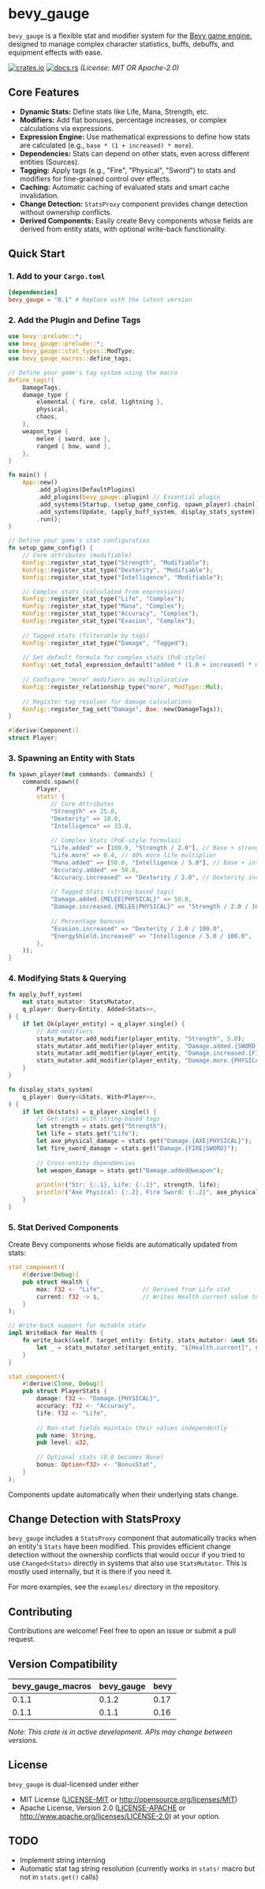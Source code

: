 # bevy_gauge

`bevy_gauge` is a flexible stat and modifier system for the [Bevy game engine](https://bevyengine.org/), designed to manage complex character statistics, buffs, debuffs, and equipment effects with ease.

[![crates.io](https://img.shields.io/crates/v/bevy_gauge.svg)](https://crates.io/crates/bevy_gauge)
[![docs.rs](https://docs.rs/bevy_gauge/badge.svg)](https://docs.rs/bevy_gauge)
_(License: MIT OR Apache-2.0)_

## Core Features

*   **Dynamic Stats:** Define stats like Life, Mana, Strength, etc.
*   **Modifiers:** Add flat bonuses, percentage increases, or complex calculations via expressions.
*   **Expression Engine:** Use mathematical expressions to define how stats are calculated (e.g., `base * (1 + increased) * more`).
*   **Dependencies:** Stats can depend on other stats, even across different entities (Sources).
*   **Tagging:** Apply tags (e.g., "Fire", "Physical", "Sword") to stats and modifiers for fine-grained control over effects.
*   **Caching:** Automatic caching of evaluated stats and smart cache invalidation.
*   **Change Detection:** `StatsProxy` component provides change detection without ownership conflicts.
*   **Derived Components:** Easily create Bevy components whose fields are derived from entity stats, with optional write-back functionality.

## Quick Start

### 1. Add to your `Cargo.toml`
```toml
[dependencies]
bevy_gauge = "0.1" # Replace with the latest version
```

### 2. Add the Plugin and Define Tags
```rust
use bevy::prelude::*;
use bevy_gauge::prelude::*;
use bevy_gauge::stat_types::ModType;
use bevy_gauge_macros::define_tags;

// Define your game's tag system using the macro
define_tags!{
    DamageTags,
    damage_type {
        elemental { fire, cold, lightning },
        physical,
        chaos,
    },
    weapon_type {
        melee { sword, axe },
        ranged { bow, wand },
    },
}

fn main() {
    App::new()
        .add_plugins(DefaultPlugins)
        .add_plugins(bevy_gauge::plugin) // Essential plugin
        .add_systems(Startup, (setup_game_config, spawn_player).chain())
        .add_systems(Update, (apply_buff_system, display_stats_system))
        .run();
}

// Define your game's stat configuration
fn setup_game_config() {
    // Core attributes (modifiable)
    Konfig::register_stat_type("Strength", "Modifiable");
    Konfig::register_stat_type("Dexterity", "Modifiable");
    Konfig::register_stat_type("Intelligence", "Modifiable");

    // Complex stats (calculated from expressions)
    Konfig::register_stat_type("Life", "Complex");
    Konfig::register_stat_type("Mana", "Complex");
    Konfig::register_stat_type("Accuracy", "Complex");
    Konfig::register_stat_type("Evasion", "Complex");
    
    // Tagged stats (filterable by tags)
    Konfig::register_stat_type("Damage", "Tagged");
    
    // Set default formula for complex stats (PoE-style)
    Konfig::set_total_expression_default("added * (1.0 + increased) * more");
    
    // Configure "more" modifiers as multiplicative
    Konfig::register_relationship_type("more", ModType::Mul);
    
    // Register tag resolver for damage calculations
    Konfig::register_tag_set("Damage", Box::new(DamageTags));
}

#[derive(Component)]
struct Player;
```

### 3. Spawning an Entity with Stats
```rust
fn spawn_player(mut commands: Commands) {
    commands.spawn((
        Player,
        stats! {
            // Core Attributes
            "Strength" => 25.0,
            "Dexterity" => 18.0,
            "Intelligence" => 33.0,
            
            // Complex Stats (PoE-style formulas)
            "Life.added" => [100.0, "Strength / 2.0"], // Base + strength bonus
            "Life.more" => 0.4, // 40% more life multiplier
            "Mana.added" => [50.0, "Intelligence / 5.0"], // Base + intelligence bonus
            "Accuracy.added" => 50.0,
            "Accuracy.increased" => "Dexterity / 2.0", // Dexterity increases accuracy
            
            // Tagged Stats (string-based tags)
            "Damage.added.{MELEE|PHYSICAL}" => 50.0,
            "Damage.increased.{MELEE|PHYSICAL}" => "Strength / 2.0 / 100.0",
            
            // Percentage bonuses
            "Evasion.increased" => "Dexterity / 2.0 / 100.0",
            "EnergyShield.increased" => "Intelligence / 5.0 / 100.0",
        },
    ));
}
```

### 4. Modifying Stats & Querying
```rust
fn apply_buff_system(
    mut stats_mutator: StatsMutator,
    q_player: Query<Entity, Added<Stats>>, 
) {
    if let Ok(player_entity) = q_player.single() {
        // Add modifiers
        stats_mutator.add_modifier(player_entity, "Strength", 5.0);
        stats_mutator.add_modifier(player_entity, "Damage.added.{SWORD|PHYSICAL}", 15.0);
        stats_mutator.add_modifier(player_entity, "Damage.increased.{FIRE|MELEE}", 0.2);
        stats_mutator.add_modifier(player_entity, "Damage.more.{PHYSICAL}", 0.5);
    }
}

fn display_stats_system(
    q_player: Query<&Stats, With<Player>>,
) {
    if let Ok(stats) = q_player.single() {
        // Get stats with string-based tags
        let strength = stats.get("Strength");
        let life = stats.get("Life");
        let axe_physical_damage = stats.get("Damage.{AXE|PHYSICAL}");
        let fire_sword_damage = stats.get("Damage.{FIRE|SWORD}");
        
        // Cross-entity dependencies
        let weapon_damage = stats.get("Damage.added@weapon");
        
        println!("Str: {:.1}, Life: {:.1}", strength, life);
        println!("Axe Physical: {:.2}, Fire Sword: {:.2}", axe_physical_damage, fire_sword_damage);
    }
}
```

### 5. Stat Derived Components
Create Bevy components whose fields are automatically updated from stats:

```rust
stat_component!(
    #[derive(Debug)]
    pub struct Health {
        max: f32 <- "Life",           // Derived from Life stat
        current: f32 -> $,            // Writes Health.current value to "$[Health.current]" stat
    }
);
```

```rust
// Write-back support for mutable state
impl WriteBack for Health {
    fn write_back(&self, target_entity: Entity, stats_mutator: &mut StatsMutator) {
        let _ = stats_mutator.set(target_entity, "$[Health.current]", self.current);
    }
}
```

```rust
stat_component!(
    #[derive(Clone, Debug)]
    pub struct PlayerStats {
        damage: f32 <- "Damage.{PHYSICAL}",
        accuracy: f32 <- "Accuracy",
        life: f32 <- "Life",
        
        // Non-stat fields maintain their values independently
        pub name: String,
        pub level: u32,
        
        // Optional stats (0.0 becomes None)
        bonus: Option<f32> <- "BonusStat",
    }
);
```

Components update automatically when their underlying stats change.

## Change Detection with StatsProxy

`bevy_gauge` includes a `StatsProxy` component that automatically tracks when an entity's `Stats` have been modified. This provides efficient change detection without the ownership conflicts that would occur if you tried to use `Changed<Stats>` directly in systems that also use `StatsMutator`. This is mostly used internally, but it is there if you need it. 

For more examples, see the `examples/` directory in the repository.

## Contributing
Contributions are welcome! Feel free to open an issue or submit a pull request.

## Version Compatibility

| bevy_gauge_macros | bevy_gauge | bevy   |
|-------------------|------------|--------|
| 0.1.1             | 0.1.2      | 0.17   |
| 0.1.1             | 0.1.1      | 0.16   |

*Note: This crate is in active development. APIs may change between versions.*

## License
`bevy_gauge` is dual-licensed under either
*   MIT License ([LICENSE-MIT](LICENSE-MIT) or http://opensource.org/licenses/MIT)
*   Apache License, Version 2.0 ([LICENSE-APACHE](LICENSE-APACHE) or http://www.apache.org/licenses/LICENSE-2.0)
at your option.

## TODO 
- Implement string interning
- Automatic stat tag string resolution (currently works in `stats!` macro but not in `stats.get()` calls)